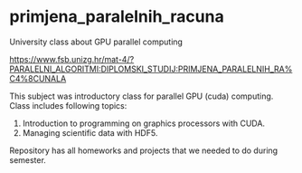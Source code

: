 # primjena_paralelnih_racuna
University class about GPU parallel computing

https://www.fsb.unizg.hr/mat-4/?PARALELNI_ALGORITMI:DIPLOMSKI_STUDIJ:PRIMJENA_PARALELNIH_RA%C4%8CUNALA

This subject was introductory class for parallel GPU (cuda) computing. Class includes following topics:

1. Introduction to programming on graphics processors with CUDA.
2. Managing scientific data with HDF5.

Repository has all homeworks and projects that we needed to do during semester.
